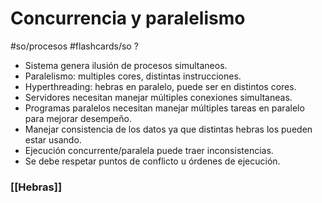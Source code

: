 # Concurrencia y paralelismo
#so/procesos #flashcards/so 
?
- Sistema genera ilusión de procesos simultaneos.
- Paralelismo: multiples cores, distintas instrucciones.
- Hyperthreading: hebras en paralelo, puede ser en distintos cores.
- Servidores necesitan manejar múltiples conexiones simultaneas.
- Programas paralelos necesitan manejar múltiples tareas en paralelo para mejorar desempeño.
- Manejar consistencia de los datos ya que distintas hebras los pueden estar usando.
- Ejecución concurrente/paralela puede traer inconsistencias.
- Se debe respetar puntos de conflicto u órdenes de ejecución.
### [[Hebras]]
<!--SR:!2021-11-08,1,230-->
